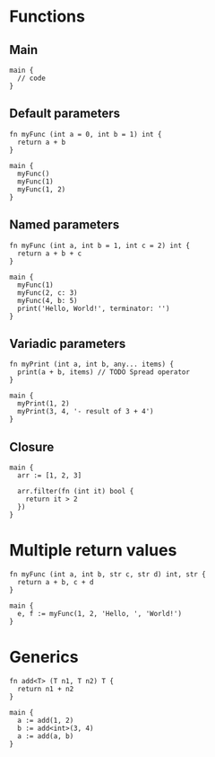 # Functions

## Main
```the
main {
  // code
}
```

## Default parameters
```the
fn myFunc (int a = 0, int b = 1) int {
  return a + b
}

main {
  myFunc()
  myFunc(1)
  myFunc(1, 2)
}
```

## Named parameters
```the
fn myFunc (int a, int b = 1, int c = 2) int {
  return a + b + c
}

main {
  myFunc(1)
  myFunc(2, c: 3)
  myFunc(4, b: 5)
  print('Hello, World!', terminator: '')
}
```

## Variadic parameters
```the
fn myPrint (int a, int b, any... items) {
  print(a + b, items) // TODO Spread operator
}

main {
  myPrint(1, 2)
  myPrint(3, 4, '- result of 3 + 4')
}
```

## Closure
```the
main {
  arr := [1, 2, 3]

  arr.filter(fn (int it) bool {
    return it > 2
  })
}
```

# Multiple return values
```the
fn myFunc (int a, int b, str c, str d) int, str {
  return a + b, c + d
}

main {
  e, f := myFunc(1, 2, 'Hello, ', 'World!')
}
```

# Generics
```the
fn add<T> (T n1, T n2) T {
  return n1 + n2
}

main {
  a := add(1, 2)
  b := add<int>(3, 4)
  a := add(a, b)
}
```

